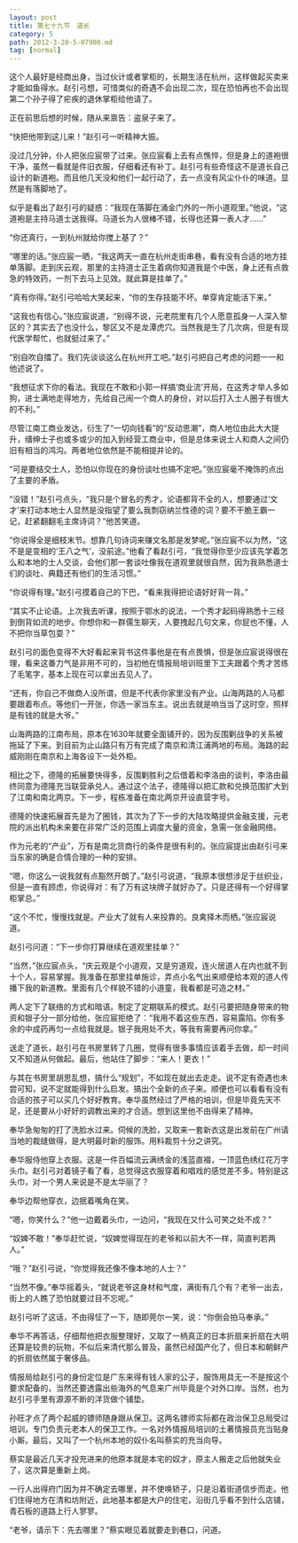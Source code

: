```yaml
---
layout: post
title: 第七十九节　道长
category: 5
path: 2012-3-20-5-07900.md
tag: [normal]
---
```


这个人最好是经商出身，当过伙计或者掌柜的，长期生活在杭州，这样做起买卖来才能如鱼得水。赵引弓想，可惜类似的奇遇不会出现二次，现在恐怕再也不会出现第二个孙子得了疟疾的退休掌柜给他请了。

正在前思后想的时候，随从来禀告：盗泉子来了。

“快把他带到这儿来！”赵引弓一听精神大振。

没过几分钟，仆人把张应宸带了过来。张应宸看上去有点憔悴，但是身上的道袍很干净，虽然一看就是件旧衣服，仔细看还有补丁。赵引弓有些奇怪这不是道长自己设计的新道袍。而且他几天没和他们一起行动了，去一点没有风尘仆仆的味道。显然是有落脚地了。

似乎是看出了赵引弓的疑惑：“我现在落脚在涌金门外的一所小道观里。”他说，“这道袍是主持马道士送我得。马道长为人很棒不错，长得也还算一表人才……”

“你还真行，一到杭州就给你搅上基了？”

“哪里的话。”张应宸一晒，“我这两天一直在杭州走街串巷，看有没有合适的地方挂单落脚。走到庆云观，那里的主持道士正生着病你知道我是个中医，身上还有点救急的特效药，一剂下去马上见效。就此算是挂单了。”

“真有你得。”赵引弓哈哈大笑起来，“你的生存技能不坏。单穿肯定能活下来。”

“这我也有信心。”张应宸说道，“别得不说，元老院里有几个人愿意孤身一人深入黎区的？其实去了也没什么，黎区又不是龙潭虎穴。当然我是生了几次病，但是有现代医学帮忙，也就挺过来了。”

“别自吹自擂了。我们先谈谈这么在杭州开工吧。”赵引弓把自己考虑的问题一一和他述说了。

“我想征求下你的看法。我现在不敢和小郭一样搞‘商业流’开局，在这秀才举人多如狗，进士满地走得地方，先给自己闹一个商人的身份，对以后打入士人圈子有很大的不利。”

尽管江南工商业发达，衍生了“一切向钱看”的“反动思潮”，商人地位由此大大提升，缙绅士子也或多或少的加入到经营工商业中，但是总体来说士人和商人之间仍旧有相当的鸿沟。两者地位依然是不能相提并论的。

“可是要结交士人，恐怕以你现在的身份谈吐也搞不定吧。”张应宸毫不掩饰的点出了主要的矛盾。

“没错！”赵引弓点头，“我只是个冒名的秀才，论语都背不全的人，想要通过‘文才’来打动本地士人显然是没指望了要么我剽窃纳兰性德的词？要不干脆王霸一记，赶紧翻翻毛主席诗词？”他苦笑道。

“你说得全是细枝末节。想靠几句诗词来赚文名那是发梦呢。”张应宸不以为然，“这不是是变相的‘王八之气’，没前途。”他看了看赵引弓，“我觉得你至少应该先学着怎么和本地的士人交谈，会他们那一套谈吐像我在道观里就很自然，因为我熟悉道士们的谈吐、典籍还有他们的生活习惯。”

“你说得有理。”赵引弓摸着自己的下巴，“看来我得把论语好好背一背。”

“其实不止论语。上次我去听课，按照于鄂水的说法，一个秀才起码得熟悉十三经到倒背如流的地步。你想你和一群儒生聊天，人要拽起几句文来，你屁也不懂，人不把你当草包耍？”

赵引弓的面色变得不大好看起来背书这件事他是在有点畏惧，但是张应宸说得很在理，看来这番力气是非用不可的，当初他在情报局培训班里下工夫跟着个秀才苦练了毛笔字，基本上现在可以拿出去见人了。

“还有，你自己不做商人没所谓，但是不代表你家里没有产业。山海两路的人马都要跟着布点。等他们一开张，你选一家当东主。说出去就是响当当了这时空，照样是有钱的就是大爷。”

山海两路的江南布局，原本在1630年就要全面铺开的，因为反围剿战争的关系被拖延了下来。到目前为止山路只有万有完成了南京和清江浦两地的布局。海路的起威刚刚在南京和上海各设下一处外柜。

相比之下，德隆的拓展要快得多，反围剿胜利之后借着和李洛由的谈判，李洛由最终同意为德隆充当联营承兑人。通过这个法子，德隆得以把汇款和兑换范围扩大到了江南和南北两京。下一步，程栋准备在南北两京开设直营字号。

德隆的快速拓展首先是为了圈钱，其次为了下一步的大陆攻略提供金融支援，元老院的派出机构未来要在非常广泛的范围上调度大量的资金，急需一张金融网络。

作为元老的“产业”，万有是南北货商行的条件是很有利的。张应宸提出由赵引弓来当东家的确是合情合理的一种的安排。

“嗯，你这么一说我就有点豁然开朗了。”赵引弓说道，“我原本很想涉足于丝织业，但是一直有顾虑，你说得对：有了万有这块牌子就好办了。只是还得有一个好得掌柜掌总。”

“这个不忙，慢慢找就是。产业大了就有人来投靠的。良禽择木而栖。”张应宸说道。

赵引弓问道：“下一步你打算继续在道观里挂单？”

“当然，”张应宸点头，“庆云观是个小道观，又是穷道观，连火居道人在内也就不到十个人，容易掌握。我准备在那里挂单施诊，弄点小名气出来顺便给本观的道人传播下我的新道教。里面有几个样貌不错的小道童，我看都是可造之材。”

两人定下了联络的方式和暗语。制定了定期联系的模式。赵引弓要把随身带来的物资和银子分一部分给他，张应宸拒绝了：“我用不着这些东西，容易露陷。你有多余的中成药再匀一点给我就是。银子我用处不大，等我有需要再问你拿。”

送走了道长，赵引弓在书房里转了几圈，觉得有很多事情应该着手去做，却一时间又不知道从何做起。最后，他站住了脚步：“来人！更衣！”

与其在书房里胡思乱想，搞什么“规划”，不如现在就出去走走。说不定有奇遇也未尝可知，说不定就能得到什么启发。搞出个全新的点子来。顺便也可以看看有没有合适的孩子可以买几个好好教育。奉华虽然经过了严格的培训，但是毕竟先天不足，还是要从小好好的调教出来的才合适。想到这里他不由得来了精神。

奉华急匆匆的打了洗脸水过来。伺候的洗脸，又取来一套新衣这是出发前在广州请当地的裁缝做得，是大明最时新的服饰。用料裁剪十分之讲究。

奉华服侍他穿上衣服。这是一件百幅流云满绣金的浅蓝直裰，一顶蓝色绣红花万字头巾。赵引弓对着镜子看了看，总觉得这衣服穿着和唱戏的感觉差不多。特别是这头巾，对一个男人来说是不是太华丽了？

奉华边帮他穿衣，边抿着嘴角在笑。

“嗯，你笑什么？”他一边戴着头巾，一边问，“我现在又什么可笑之处不成？”

“奴婢不敢！”奉华赶忙说，“奴婢觉得现在的老爷和以前大不一样，简直判若两人。”

“哦？”赵引弓说，“你觉得我还像不像本地的人士？”

“当然不像。”奉华摇着头，“就说老爷这身材和气度，满街有几个有？老爷一出去，街上的人瞧了恐怕就要过目不忘呢。”

赵引弓听了这话，不由得怔了一下，随即莞尔一笑，说：“你倒会拍马奉承。”

奉华不再答话，仔细帮他把衣服整理好，又取了一柄真正的日本折扇来折扇在大明还算是较贵的玩物，不似后来清代那么普及，虽然已经国产化了，但日本和朝鲜产的折扇依然属于奢侈品。

情报局给赵引弓的身份定位是广东来得有钱人家的公子，服饰用具无一不是按这个要求配备的，当然还要透露出些海外的气息来广州毕竟是个对外口岸。当然，也为赵引弓手里有源源不断的洋货做个铺垫。

孙旺才点了两个起威的镖师随身跟从保卫。这两名镖师实际都在政治保卫总局受过培训，专门负责元老本人的保卫工作。一名对外情报局培训的土著情报员充当贴身小厮。最后，又叫了一个杭州本地的奴仆名叫蔡实的充当向导。

蔡实是最近几天才投充进来的他原本就是本宅的奴才，原主人搬走之后他就失业了，这次算是重新上岗。

一行人出得府门因为并不确定去哪里，并不使唤轿子，只是沿着街道信步而走。他们住得地方在清和坊附近，此地基本都是大户的住宅，沿街几乎看不到什么店铺，青石板的道路上行人寥寥。

“老爷，请示下：先去哪里？”蔡实眼见着就要走到巷口，问道。